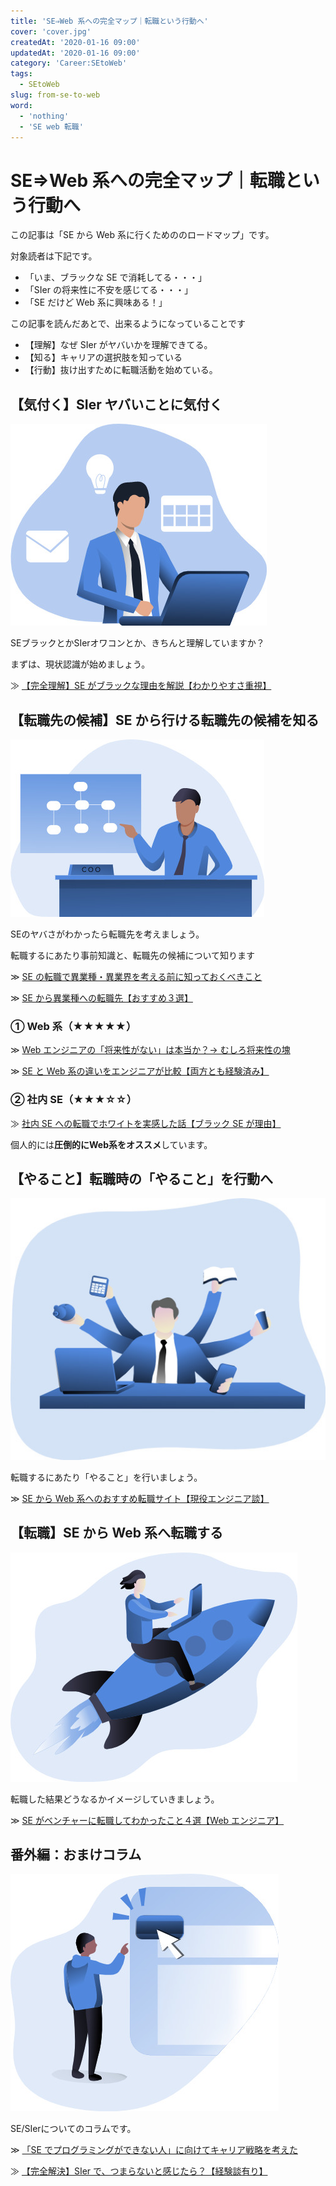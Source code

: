 ```yaml
---
title: 'SE⇒Web 系への完全マップ｜転職という行動へ'
cover: 'cover.jpg'
createdAt: '2020-01-16 09:00'
updatedAt: '2020-01-16 09:00'
category: 'Career:SEtoWeb'
tags:
  - SEtoWeb
slug: from-se-to-web
word:
  - 'nothing'
  - 'SE web 転職'
---
```


# SE⇒Web 系への完全マップ｜転職という行動へ

この記事は「SE から Web 系に行くためののロードマップ」です。

対象読者は下記です。

- 「いま、ブラックな SE で消耗してる・・・」
- 「SIer の将来性に不安を感じてる・・・」
- 「SE だけど Web 系に興味ある！」

この記事を読んだあとで、出来るようになっていることです

- 【理解】なぜ SIer がヤバいかを理解できてる。
- 【知る】キャリアの選択肢を知っている
- 【行動】抜け出すために転職活動を始めている。

## 【気付く】SIer ヤバいことに気付く

![sier-is-black](./1_sier-black.jpg)

SEブラックとかSIerオワコンとか、きちんと理解していますか？

まずは、現状認識が始めましょう。

≫ [【完全理解】SE がブラックな理由を解説【わかりやすさ重視】](./reason-of-se-black)

<!-- ・TODO：（01/22）【SE ヤバい】業界人の目線から理解する SIer オワコン（記事まとめ。権威性） -->

## 【転職先の候補】SE から行ける転職先の候補を知る

![choice](./2_choice.jpg)

SEのヤバさがわかったら転職先を考えましょう。

転職するにあたり事前知識と、転職先の候補について知ります

≫ [SE の転職で異業種・異業界を考える前に知っておくべきこと](./job-change-from-se-with-points)

≫ [SE から異業種への転職先【おすすめ３選】](diff-between-se-and-web)

### ① Web 系（★★★★★）

≫ [Web エンジニアの「将来性がない」は本当か？→ むしろ将来性の塊](./future-of-web-engineer)

≫ [SE と Web 系の違いをエンジニアが比較【両方とも経験済み】](./diff-between-se-and-web)

### ② 社内 SE（★★★☆☆）

≫ [社内 SE への転職でホワイトを実感した話【ブラック SE が理由】](./white-internal-se-and-black-se)

個人的には**圧倒的にWeb系をオススメ**しています。

## 【やること】転職時の「やること」を行動へ

![action](./3_action.jpg)

転職するにあたり「やること」を行いましょう。

<!-- ・TODO：（01/19）SE 転職ですぐにやるべきことは１つだけ【転職エージェントに相談】 -->

≫ [SE から Web 系へのおすすめ転職サイト【現役エンジニア談】](recommend-hr-sites-from-se-to-web)

<!-- ・TODO：（01/21）転職したときの話（会社の分析。プログラミングの学習。） -->

## 【転職】SE から Web 系へ転職する

![change-job](./cover.jpg)

転職した結果どうなるかイメージしていきましょう。

≫ [SE がベンチャーに転職してわかったこと４選【Web エンジニア】](./notice-when-changing-from-se-to-web)

## 番外編：おまけコラム

![etc](./4_etc.jpg)

SE/SIerについてのコラムです。

≫ [「SE でプログラミングができない人」に向けてキャリア戦略を考えた](se-cannot-do-programming)

≫ [【完全解決】SIer で、つまらないと感じたら？【経験談有り】](./how-to-solve-when-to-feel-sier-is-not-awesome)


<!--

------------------------------------
## TODO: 他の完全マップを見る

≫ フリーランス Web エンジニアになるための

≫ 海外就職するための

------------------------------------
 -->


